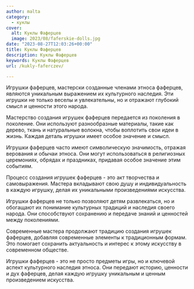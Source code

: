 ```yaml
---
author: malta
category:
  - куклы
cover:
  alt: Куклы Фаферцев
  image: 2023/08/faferskie-dolls.jpg
date: "2023-08-27T12:03:26+00:00"
title: Куклы Фаферцев
description: Куклы Фаферцев
keywords: Куклы Фаферцев
url: /kukly-faferczev/

---
```

Игрушки фаферцев, мастерски созданные членами этноса фаферцев, являются уникальным выражением их культурного наследия. Эти игрушки не только веселы и увлекательны, но и отражают глубокий смысл и ценности этого народа.

Мастерство создания игрушек фаферцев передается из поколения в поколение. Они используют разнообразные материалы, такие как дерево, ткань и натуральные волокна, чтобы воплотить свои идеи в жизнь. Каждая деталь игрушки имеет особое значение и смысл.

Игрушки фаферцев часто имеют символическую значимость, отражая верования и обычаи этноса. Они могут использоваться в религиозных церемониях, обрядах и праздниках, придавая особое значение этим событиям.

Процесс создания игрушек фаферцев \- это акт творчества и самовыражения. Мастера вкладывают свою душу и индивидуальность в каждую игрушку, делая их уникальными произведениями искусства.

Игрушки фаферцев не только позволяют детям развлекаться, но и обогащают их понимание культурных традиций и наследия своего народа. Они способствуют сохранению и передаче знаний и ценностей между поколениями.

Современные мастера продолжают традицию создания игрушек фаферцев, добавляя современные элементы к традиционным формам. Это помогает сохранить актуальность и интерес к этому искусству в современном обществе.

Игрушки фаферцев \- это не просто предметы игры, но и ключевой аспект культурного наследия этноса. Они передают историю, ценности и дух фаферцев, делая каждую игрушку уникальным и ценным произведением искусства.
